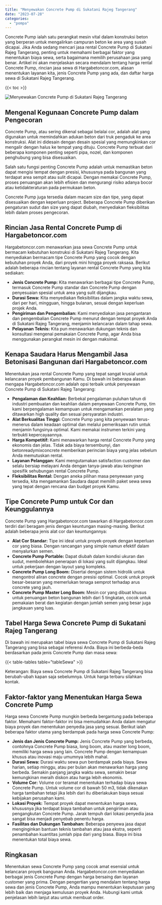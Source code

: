 ```yaml
---
title: "Menyewakan Concrete Pump di Sukatani Rajeg Tangerang"
date: "2023-07-28"
categories: 
  - "pompa"
---
```




Concrete Pump ialah satu perangkat mesin vital dalam konstruksi beton yang berperan untuk mengalirkan campuran beton ke area yang susah dicapai. Jika Anda sedang mencari jasa rental Concrete Pump di Sukatani Rajeg Tangerang, penting untuk memahami berbagai faktor yang menentukan biaya sewa, serta bagaimana memilih perusahaan jasa yang benar. Artikel ini akan menjelaskan secara mendalam tentang harga rental Concrete Pump, rincian jasa sewa di Hargabetoncor.com, alasan menentukan layanan kita, jenis Concrete Pump yang ada, dan daftar harga sewa di Sukatani Rajeg Tangerang.

{{< toc >}}

![Menyewakan Concrete Pump di Sukatani Rajeg Tangerang](https://hargareadymixid.github.io/pompa/concrete-pump%20(4).png)

## Mengenal Kegunaan Concrete Pump dalam Pengecoran

Concrete Pump, atau sering dikenal sebagai belalai cor, adalah alat yang digunakan untuk memindahkan adukan beton dari truk pengaduk ke area konstruksi. Alat ini didesain dengan desain spesial yang memungkinkan cor mengalir dengan halus ke tempat yang dituju. Concrete Pump terbuat dari beberapa komponen penting seperti pipa, nozel, dan komponen penghubung yang bisa disesuaikan.

Salah satu fungsi penting Concrete Pump adalah untuk memastikan beton dapat mengisi tempat dengan presisi, khususnya pada bangunan yang terdapat area sempit atau sulit dicapai. Dengan memakai Concrete Pump, proses penuangan akan lebih efisien dan mengurangi risiko adanya bocor atau ketidakteraturan pada permukaan beton.

Concrete Pump juga tersedia dalam macam size dan tipe, yang dapat disesuaikan dengan keperluan project. Beberapa Concrete Pump diberikan pengaturan sudut dan size yang dapat diubah, menyediakan fleksibilitas lebih dalam proses pengecoran.

## Rincian Jasa Rental Concrete Pump di Hargabetoncor.com

Hargabetoncor.com menawarkan jasa sewa Concrete Pump untuk bermacam kebutuhan konstruksi di Sukatani Rajeg Tangerang. Kita menyediakan bermacam tipe Concrete Pump yang cocok dengan kebutuhan proyek Anda, dari proyek mini hingga proyek raksasa. Berikut adalah beberapa rincian tentang layanan rental Concrete Pump yang kita sediakan:

- **Jenis Concrete Pump:** Kita menawarkan berbagai tipe Concrete Pump, termasuk Concrete Pump standar dan Concrete Pump dengan penyesuaian spesial untuk area yang sulit dijangkau.
- **Durasi Sewa:** Kita menyediakan fleksibilitas dalam jangka waktu sewa, dari per hari, mingguan, hingga bulanan, sesuai dengan keperluan projek Anda.
- **Pengiriman dan Pengembalian:** Kami menyediakan jasa pengantaran dan pengembalian Concrete Pump menurut dengan tempat proyek Anda di Sukatani Rajeg Tangerang, menjamin kelancaran dalam tahap sewa.
- **Pelayanan Teknis:** Kita pun menawarkan dukungan teknis dan konsultasi mengenai pemakaian Concrete Pump, agar Anda bisa menggunakan perangkat mesin ini dengan maksimal.

## Kenapa Saudara Harus Mengambil Jasa Betonisasi Bangunan dari Hargabetoncor.com

Menentukan jasa rental Concrete Pump yang tepat sangat krusial untuk kelancaran proyek pembangunan Kamu. Di bawah ini beberapa alasan mengapa Hargabetoncor.com adalah opsi terbaik untuk penyewaan Concrete Pump di Sukatani Rajeg Tangerang:

- **Pengalaman dan Keahlian:** Berbekal pengalaman puluhan tahun di industri pembuatan dan keahlian dalam penyewaan Concrete Pump, tim kami berpengalaman kemampuan untuk mengamankan peralatan yang ditawarkan high quality dan sesuai persyaratan industri.
- **Alat Berkualitas Tinggi:** Concrete Pump yang kita penyewaan terus-menerus dalam keadaan optimal dan melalui pemeriksaan rutin untuk menjamin fungsinya optimal. Kami memakai instrumen terkini yang terbukti kepercayaannya.
- **Harga Kompetitif:** Kami menawarkan harga rental Concrete Pump yang ekonomis dan jelas. Tidak ada biaya tersembunyi, dan betonreadymixconcrete memberikan perincian biaya yang jelas sebelum Anda memutuskan rental.
- **Layanan Pelanggan:** Kami mengutamakan satisfaction customer dan selalu bersiap melayani Anda dengan tanya-jawab atau keinginan spesifik sehubungan rental Concrete Pump.
- **Fleksibilitas Rental:** Dengan aneka pilihan masa penyewaan yang tersedia, kita mengamankan Saudara dapat memilih paket sewa sewa yang tepat dengan rencana dan budget proyek Kamu.

## Tipe Concrete Pump untuk Cor dan Keunggulannya

Concrete Pump yang Hargabetoncor.com tawarkan di Hargabetoncor.com terdiri dari beragam jenis dengan keuntungan masing-masing. Berikut adalah beberapa jenis alat cor dan keuntungannya:

- **Alat Cor Standar:** Tipe ini ideal untuk proyek-proyek dengan keperluan cor yang biasa. Dengan rancangan yang simple namun efektif dalam menyalurkan semen.
- **Concrete Pump Portable:** Dapat diubah dalam kondisi ukuran dan sudut, membolehkan penerapan di lokasi yang sulit dijangkau. Ideal untuk pekerjaan dengan layout yang kompleks.
- **Concrete Pump Long Boom:** Disertai dengan sistem hidrolik untuk mengontrol aliran concrete dengan presisi optimal. Cocok untuk proyek besar-besaran yang memerlukan tenaga semprot terhadap arus concrete yang jauh.
- **Concrete Pump Master Long Boom:** Mesin cor yang dibuat khusus untuk penuangan beton bangunan lebih dari 5 tingkatan, cocok untuk pemakaian berat dan kegiatan dengan jumlah semen yang besar juga jangkauan yang luas.

## Tabel Harga Sewa Concrete Pump di Sukatani Rajeg Tangerang

Di bawah ini merupakan tabel biaya sewa Concrete Pump di Sukatani Rajeg Tangerang yang bisa sebagai referensi Anda. Biaya ini berbeda-beda berdasarkan pada jenis Concrete Pump dan masa sewa:

{{< table-tables table="tableSewa" >}}

Keterangan: Biaya sewa Concrete Pump di Sukatani Rajeg Tangerang bisa berubah-ubah kapan saja sebelumnya. Untuk harga terbaru silahkan kontak.

## Faktor-faktor yang Menentukan Harga Sewa Concrete Pump

Harga sewa Concrete Pump mungkin berbeda bergantung pada beberapa faktor. Memahami faktor-faktor ini bisa memudahkan Anda dalam mengatur biaya proyek dan menentukan penyedia jasa yang sesuai. Berikut ialah beberapa faktor utama yang berdampak pada harga sewa Concrete Pump:

- **Jenis dan Jenis Concrete Pump:** Jenis Concrete Pump yang berbeda, contohnya Concrete Pump biasa, long boom, atau master long boom, memiliki harga sewa yang lain. Concrete Pump dengan kemampuan khusus atau inovasi maju umumnya lebih mahal.
- **Durasi Sewa:** Durasi waktu sewa pun berdampak pada biaya. Sewa harian, setiap minggu, atau per bulan akan menawarkan harga yang berbeda. Semakin panjang jangka waktu sewa, semakin besar kemungkinan meraih diskon atau harga lebih ekonomis.
- **Volume Cor:** Volume cor teramat menentukan terhadap biaya sewa Concrete Pump. Untuk volume cor di bawah 50 m3, tidak dikenakan harga tambahan tetapi jika lebih dari itu diberlakukan biaya sesuai kebijakan perusahan kami.
- **Lokasi Proyek:** Tempat proyek dapat menentukan harga sewa, khususnya jika terdapat biaya tambahan untuk pengiriman atau pengangkutan Concrete Pump. Jarak tempuh dari lokasi penyedia jasa sangat bisa menjadi penyebab penentu harga.
- **Fasilitas dan Dukungan Tambahan:** Beberapa penyewa jasa dapat menginginkan bantuan teknis tambahan atau jasa ekstra, seperti penambahan kuantitas jumlah pipa dari yang biasa. Biaya ini bisa menentukan total biaya sewa.

## Ringkasan

Menentukan sewa Concrete Pump yang cocok amat esensial untuk kelancaran proyek bangunan Anda. Hargabetoncor.com menyediakan berbagai jenis Concrete Pump dengan harga bersaing dan layanan customer yang prima. Dengan pengertian yang mendalam tentang harga sewa dan jenis Concrete Pump, Anda mampu menentukan keputusan yang lebih baik dan menjaga kemulusan proyek Anda. Hubungi kami untuk penjelasan lebih lanjut atau untuk membuat order.

